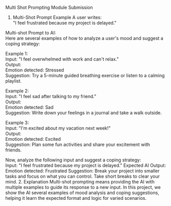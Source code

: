 Multi Shot Prompting Module Submission
1. Multi-Shot Prompt Example
A user writes:  
"I feel frustrated because my project is delayed."

Multi-shot Prompt to AI:  
Here are several examples of how to analyze a user's mood and suggest a coping strategy:

Example 1:  
Input: "I feel overwhelmed with work and can't relax."  
Output:  
Emotion detected: Stressed  
Suggestion: Try a 5-minute guided breathing exercise or listen to a calming playlist.

Example 2:  
Input: "I feel sad after talking to my friend."  
Output:  
Emotion detected: Sad  
Suggestion: Write down your feelings in a journal and take a walk outside.

Example 3:  
Input: "I'm excited about my vacation next week!"  
Output:  
Emotion detected: Excited  
Suggestion: Plan some fun activities and share your excitement with friends.

Now, analyze the following input and suggest a coping strategy:  
Input: "I feel frustrated because my project is delayed."
Expected AI Output:
Emotion detected: Frustrated
Suggestion: Break your project into smaller tasks and focus on what you can control. Take short breaks to clear your mind.
2. Explanation
Multi-shot prompting means providing the AI with multiple examples to guide its response to a new input. In this project, we show the AI several examples of mood analysis and coping suggestions, helping it learn the expected format and logic for varied scenarios.